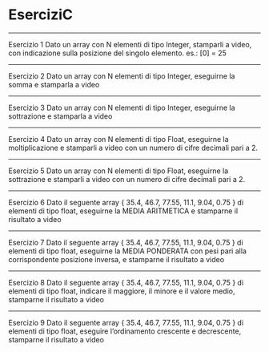 # EserciziC

--------------------------------------------------------------------------------


Esercizio 1
Dato un array con N elementi di tipo Integer, stamparli a video, con indicazione sulla posizione del singolo elemento.
es.: [0] = 25


--------------------------------------------------------------------------------


Esercizio 2
Dato un array con N elementi di tipo Integer, eseguirne la somma e stamparla a video


--------------------------------------------------------------------------------


Esercizio 3
Dato un array con N elementi di tipo Integer, eseguirne la sottrazione e stamparla a video


--------------------------------------------------------------------------------


Esercizio 4
Dato un array con N elementi di tipo Float, eseguirne la moltiplicazione e stamparli a video con un numero di cifre decimali pari a 2. 


--------------------------------------------------------------------------------


Esercizio 5
Dato un array con N elementi di tipo Float, eseguirne la sottrazione e stamparli a video con un numero di cifre decimali pari a 2.


--------------------------------------------------------------------------------


Esercizio 6
Dato il seguente array { 35.4, 46.7, 77.55, 11.1, 9.04, 0.75 } di elementi di tipo float, 
eseguirne la MEDIA ARITMETICA e stamparne il risultato a video


--------------------------------------------------------------------------------


Esercizio 7
Dato il seguente array { 35.4, 46.7, 77.55, 11.1, 9.04, 0.75 } di elementi di tipo float,
eseguirne la MEDIA PONDERATA con pesi pari alla corrispondente posizione inversa, e stamparne il risultato a video


--------------------------------------------------------------------------------


Esercizio 8
Dato il seguente array { 35.4, 46.7, 77.55, 11.1, 9.04, 0.75 } di elementi di tipo float, indicare il maggiore, il minore e il valore medio, stamparne il risultato a video


--------------------------------------------------------------------------------


Esercizio 9
Dato il seguente array { 35.4, 46.7, 77.55, 11.1, 9.04, 0.75 } di elementi di tipo float,
eseguire l’ordinamento crescente e decrescente, stamparne il risultato a video

